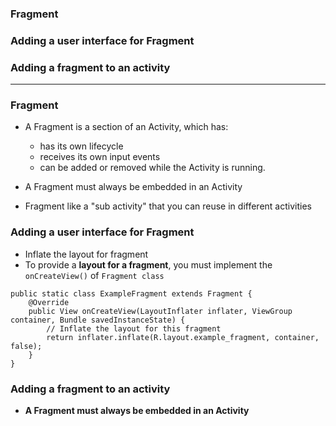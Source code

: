 ### Fragment
### Adding a user interface for Fragment
### Adding a fragment to an activity

-----------

### Fragment

* A Fragment is a section of an Activity, which has:
  * has its own lifecycle
  * receives its own input events
  * can be added or removed while the Activity is running.

* A Fragment must always be embedded in an Activity
* Fragment like a "sub activity" that you can reuse in different activities

### Adding a user interface for Fragment
* Inflate the layout for fragment
* To provide a **layout for a fragment**, you must implement the `onCreateView()` of `Fragment class`

```
public static class ExampleFragment extends Fragment {
    @Override
    public View onCreateView(LayoutInflater inflater, ViewGroup container, Bundle savedInstanceState) {
        // Inflate the layout for this fragment
        return inflater.inflate(R.layout.example_fragment, container, false);
    }
}
```
### Adding a fragment to an activity
* **A Fragment must always be embedded in an Activity**
